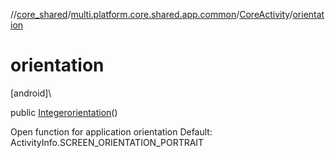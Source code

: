 //[core_shared](../../../index.md)/[multi.platform.core.shared.app.common](../index.md)/[CoreActivity](index.md)/[orientation](orientation.md)

# orientation

[android]\

public [Integer](https://developer.android.com/reference/kotlin/java/lang/Integer.html)[orientation](orientation.md)()

Open function for application orientation Default: ActivityInfo.SCREEN_ORIENTATION_PORTRAIT
